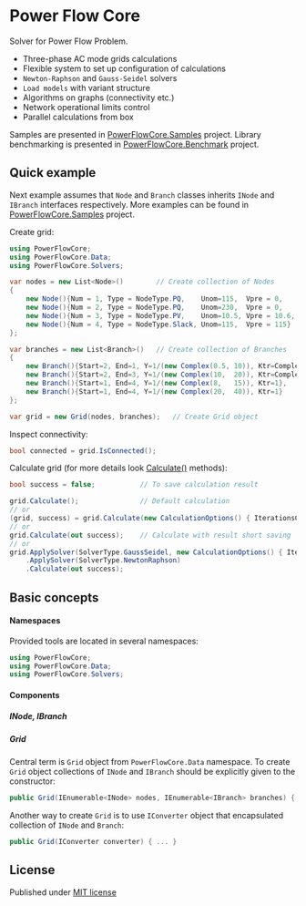 # Power Flow Core

Solver for Power Flow Problem. 

* Three-phase AC mode grids calculations
* Flexible system to set up configuration of calculations
* `Newton-Raphson` and `Gauss-Seidel` solvers
* `Load models` with variant structure
* Algorithms on graphs (connectivity etc.)
* Network operational limits control
* Parallel calculations from box 

Samples are presented in [PowerFlowCore.Samples](https://github.com/ealux/PowerFlowCore/tree/master/PowerFlowCore.Samples) project. Library benchmarking is presented in [PowerFlowCore.Benchmark](https://github.com/ealux/PowerFlowCore/tree/master/PowerFlowCore.Benchmark) project.

## Quick example

Next example assumes that `Node` and `Branch` classes inherits `INode` and `IBranch` interfaces respectively. 
More examples can be found in [PowerFlowCore.Samples](https://github.com/ealux/PowerFlowCore/tree/master/PowerFlowCore.Samples) project.

Create grid:
```csharp
using PowerFlowCore;
using PowerFlowCore.Data;
using PowerFlowCore.Solvers;

var nodes = new List<Node>()        // Create collection of Nodes
{
    new Node(){Num = 1, Type = NodeType.PQ,    Unom=115,  Vpre = 0,     S_load = new Complex(10, 15)},
    new Node(){Num = 2, Type = NodeType.PQ,    Unom=230,  Vpre = 0,     S_load = new Complex(10, 40)},
    new Node(){Num = 3, Type = NodeType.PV,    Unom=10.5, Vpre = 10.6,  S_load = new Complex(10, 25),   S_gen = new Complex(50, 0), Q_min=-15, Q_max=60},
    new Node(){Num = 4, Type = NodeType.Slack, Unom=115,  Vpre = 115}
};

var branches = new List<Branch>()   // Create collection of Branches
{
    new Branch(){Start=2, End=1, Y=1/(new Complex(0.5, 10)), Ktr=Complex.FromPolarCoordinates(0.495,    15 * Math.PI/180), Ysh = new Complex(0, -55.06e-6)},
    new Branch(){Start=2, End=3, Y=1/(new Complex(10,  20)), Ktr=Complex.FromPolarCoordinates(0.045652, 0 * Math.PI/180), Ysh = new Complex(0, 0)},
    new Branch(){Start=1, End=4, Y=1/(new Complex(8,   15)), Ktr=1},
    new Branch(){Start=1, End=4, Y=1/(new Complex(20,  40)), Ktr=1}
};

var grid = new Grid(nodes, branches);   // Create Grid object
```

Inspect connectivity:

```csharp
bool connected = grid.IsConnected();
```

Calculate grid (for more details look [Calculate()](https://github.com/ealux/PowerFlowCore/blob/master/PowerFlowCore/Engine/Engine.cs) methods):

```csharp
bool success = false;           // To save calculation result

grid.Calculate();               // Default calculation
// or
(grid, success) = grid.Calculate(new CalculationOptions() { IterationsCount = 5 }});        // Calculation with options and saving results
// or
grid.Calculate(out success);    // Calculate with result short saving 
// or
grid.ApplySolver(SolverType.GaussSeidel, new CalculationOptions() { IterationsCount = 3 })  // Apply multiple solvers
    .ApplySolver(SolverType.NewtonRaphson)
    .Calculate(out success);
```

## Basic concepts

#### Namespaces
Provided tools are located in several namespaces:

```csharp
using PowerFlowCore;
using PowerFlowCore.Data;
using PowerFlowCore.Solvers;
```
#### Components

##### INode, IBranch

##### Grid

Central term is `Grid` object from `PowerFlowCore.Data` namespace. To create `Grid` object collections of `INode` and `IBranch` should be explicitly given to the constructor:

```csharp
public Grid(IEnumerable<INode> nodes, IEnumerable<IBranch> branches) { ... }
```

Another way to create `Grid` is to use `IConverter` object that encapsulated collection of `INode` and `Branch`:

```csharp
public Grid(IConverter converter) { ... }
```

## License

Published under [MIT license](https://github.com/ealux/PowerFlowCore/blob/master/LICENSE.md)